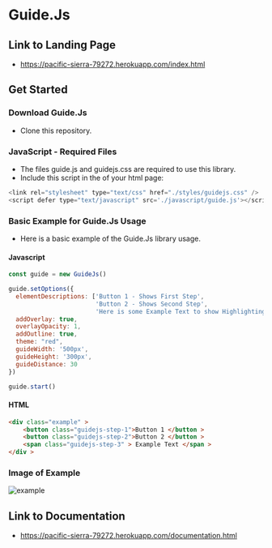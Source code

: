 # Guide.Js

## Link to Landing Page

- https://pacific-sierra-79272.herokuapp.com/index.html

## Get Started

### Download Guide.Js

- Clone this repository.

### JavaScript - Required Files

- The files guide.js and guidejs.css are required to use this library.
- Include this script in the <head> of your html page:
  
```javascript
<link rel="stylesheet" type="text/css" href="./styles/guidejs.css" />
<script defer type="text/javascript" src='./javascript/guide.js'></script>
```
### Basic Example for Guide.Js Usage

- Here is a basic example of the Guide.Js library usage. 

#### Javascript

```javascript
const guide = new GuideJs()

guide.setOptions({
  elementDescriptions: ['Button 1 - Shows First Step', 
                        'Button 2 - Shows Second Step', 
                        'Here is some Example Text to show Highlighting'],
  addOverlay: true,
  overlayOpacity: 1,
  addOutline: true,
  theme: "red",
  guideWidth: '500px',
  guideHeight: '300px',
  guideDistance: 30
})

guide.start()
```

#### HTML

```html
<div class="example" >
    <button class="guidejs-step-1">Button 1 </button >
    <button class="guidejs-step-2">Button 2 </button >
    <span class="guidejs-step-3" > Example Text </span >
</div >

```

### Image of Example
![example](https://github.com/csc309-fall-2020/js-library-ranachir/blob/master/pub/images/image.png "Example")

## Link to Documentation

- https://pacific-sierra-79272.herokuapp.com/documentation.html
